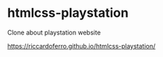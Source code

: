 # htmlcss-playstation

Clone about playstation website

https://riccardoferro.github.io/htmlcss-playstation/
